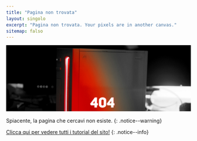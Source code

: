```yaml
---
title: "Pagina non trovata"
layout: singolo
excerpt: "Pagina non trovata. Your pixels are in another canvas."
sitemap: falso
---
```


![404](/images/404.jpg)

Spiacente, la pagina che cercavi non esiste.
{: .notice--warning}

[Clicca qui per vedere tutti i tutorial del sito!](site-navigation)
{: .notice--info}
